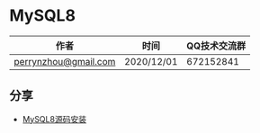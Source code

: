 # MySQL8

| 作者 | 时间 |QQ技术交流群 |
| ------ | ------ |------ |
| perrynzhou@gmail.com |2020/12/01 |672152841 |



## 分享
-  [MySQL8源码安装](./document/md/MySQL8源码安装.md)
